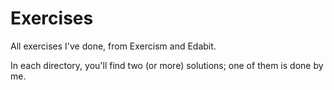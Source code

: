 # Exercises
All exercises I've done, from Exercism and Edabit.

In each directory, you'll find two (or more) solutions; one of them is done by me.